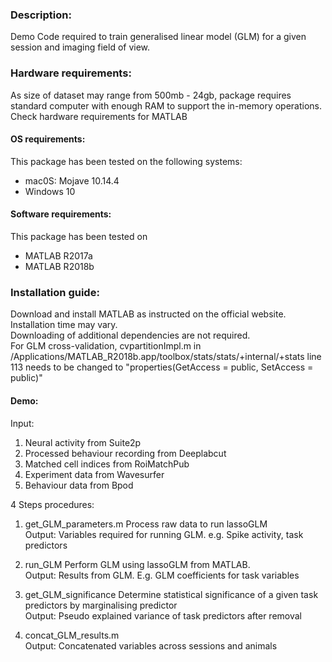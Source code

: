 ### Description:
Demo Code required to train generalised linear model (GLM) for a given session and imaging field of view.

### Hardware requirements:
As size of dataset may range from 500mb - 24gb, package requires standard computer with enough RAM to support the in-memory operations.
Check hardware requirements for MATLAB

#### OS requirements:
This package has been tested on the following systems:
- mac0S: Mojave 10.14.4
- Windows 10

#### Software requirements:
This package has been tested on
- MATLAB R2017a
- MATLAB R2018b

### Installation guide:
Download and install MATLAB as instructed on the official website.\
Installation time may vary.\
Downloading of additional dependencies are not required.\
For GLM cross-validation, cvpartitionImpl.m in /Applications/MATLAB_R2018b.app/toolbox/stats/stats/+internal/+stats line 113 needs to be changed to "properties(GetAccess = public, SetAccess = public)"

#### Demo:
Input:

1. Neural activity from Suite2p
2. Processed behaviour recording from Deeplabcut
3. Matched cell indices from RoiMatchPub
4. Experiment data from Wavesurfer
5. Behaviour data from Bpod

4 Steps procedures:

1. get_GLM_parameters.m
Process raw data to run lassoGLM\
Output: Variables required for running GLM. e.g. Spike activity, task predictors

2. run_GLM
Perform GLM using lassoGLM from MATLAB.\
Output: Results from GLM. E.g. GLM coefficients for task variables

3. get_GLM_significance
Determine statistical significance of a given task predictors by marginalising predictor\
Output: Pseudo explained variance of task predictors after removal

4. concat_GLM_results.m\
Output: Concatenated variables across sessions and animals
